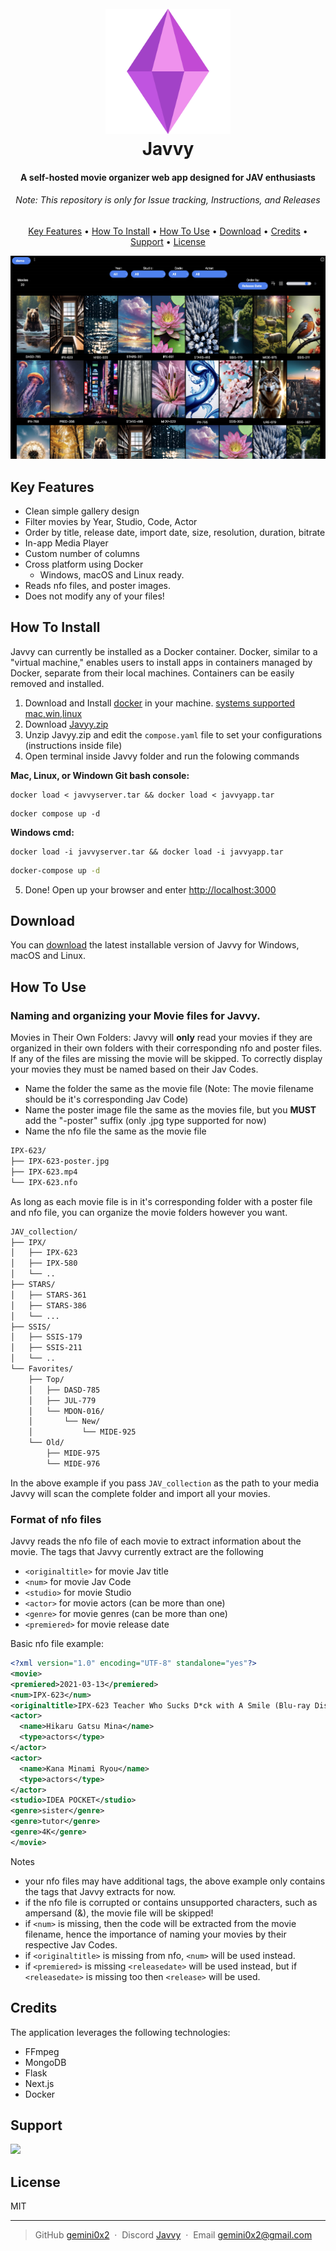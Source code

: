 <h1 align="center">
  <br>
  <a href=""><img src="https://raw.githubusercontent.com/gemini0x2/Javvy/main/icon.png" alt="Markdownify" width="200"></a>
  <br>
  Javvy
  <br>
</h1>

<h4 align="center">A self-hosted movie organizer web app designed for JAV enthusiasts</h4>
<h6 align="center">Note: This repository is only for Issue tracking, Instructions, and Releases</h6>

<p align="center">
  <a href="#key-features">Key Features</a> •
  <a href="#how-to-install">How To Install</a> •
  <a href="#how-to-use">How To Use</a> •
  <a href="#download">Download</a> •
  <a href="#credits">Credits</a> •
  <a href="#support">Support</a> •
  <a href="#license">License</a>
</p>

![screenshot](https://raw.githubusercontent.com/gemini0x2/Javvy/main/screenshot.jpg)

## Key Features
* Clean simple gallery design
* Filter movies by Year, Studio, Code, Actor
* Order by title, release date, import date, size, resolution, duration, bitrate
* In-app Media Player
* Custom number of columns
* Cross platform using Docker
  - Windows, macOS and Linux ready.
* Reads nfo files, and poster images.
* Does not modify any of your files!

## How To Install

Javvy can currently be installed as a Docker container. Docker, similar to a "virtual machine," enables users to install apps in containers managed by Docker, separate from their local machines. Containers can be easily removed and installed.

1. Download and Install [docker](https://www.docker.com/products/docker-desktop/) in your machine. [systems supported mac,win,linux](https://docs.docker.com/get-docker/#supported-platforms)
2. Download [Javyy.zip](https://github.com/gemini0x2/Javvy/releases/tag/v0.1.0-alpha)
3. Unzip Javyy.zip and edit the `compose.yaml` file to set your configurations (instructions inside file)
4. Open terminal inside Javvy folder and run the folowing commands

**Mac, Linux, or Windown Git bash console:**
```shell
docker load < javvyserver.tar && docker load < javvyapp.tar
```
```shell
docker compose up -d
```
**Windows cmd:**
```
docker load -i javvyserver.tar && docker load -i javvyapp.tar
```
```cmd
docker-compose up -d
```
5. Done! Open up your browser and enter [http://localhost:3000](http://localhost:3000)

## Download

You can [download](https://github.com/gemini0x2/Javvy/releases/tag/v0.1.0-alpha) the latest installable version of Javvy for Windows, macOS and Linux.

## How To Use

### Naming and organizing your Movie files for Javvy.
Movies in Their Own Folders: Javvy will **only** read your movies if they are organized in their own folders with their corresponding nfo and poster files. If any of the files are missing the movie will be skipped. To correctly display your movies they must be named based on their Jav Codes. 

- Name the folder the same as the movie file (Note: The movie filename should be it's corresponding Jav Code)
- Name the poster image file the same as the movies file, but you **MUST** add the "-poster" suffix (only .jpg type supported for now)
- Name the nfo file the same as the movie file

```bash
IPX-623/
├── IPX-623-poster.jpg
├── IPX-623.mp4
└── IPX-623.nfo
```
As long as each movie file is in it's corresponding folder with a poster file and nfo file, you can organize the movie folders however you want.
```bash
JAV_collection/
├── IPX/
│   ├── IPX-623
│   ├── IPX-580
│   └── ..
├── STARS/
│   ├── STARS-361
│   ├── STARS-386
│   └── ...
├── SSIS/
│   ├── SSIS-179
│   ├── SSIS-211
│   └── ..
└── Favorites/
    ├── Top/
    │   ├── DASD-785
    │   ├── JUL-779
    │   └── MDON-016/
    │       └── New/
    │           └── MIDE-925
    └── Old/
        ├── MIDE-975
        └── MIDE-976
```
In the above example if you pass `JAV_collection` as the path to your media Javvy will scan the complete folder and import all your movies.

### Format of nfo files
Javvy reads the nfo file of each movie to extract information about the movie.
The tags that Javvy currently extract are the following
- `<originaltitle>` for movie Jav title
- `<num>` for movie Jav Code
- `<studio>` for movie Studio
- `<actor>` for movie actors (can be more than one)
- `<genre>` for movie genres (can be more than one)
- `<premiered>` for movie release date

Basic nfo file example:
```xml
<?xml version="1.0" encoding="UTF-8" standalone="yes"?>
<movie>
<premiered>2021-03-13</premiered>
<num>IPX-623</num>
<originaltitle>IPX-623 Teacher Who Sucks D*ck with A Smile (Blu-ray Disc)</originaltitle>
<actor>
  <name>Hikaru Gatsu Mina</name>
  <type>actors</type>
</actor>
<actor>
  <name>Kana Minami Ryou</name>
  <type>actors</type>
</actor>
<studio>IDEA POCKET</studio>
<genre>sister</genre>
<genre>tutor</genre>
<genre>4K</genre>
</movie>
```
Notes
- your nfo files may have additional tags, the above example only contains the tags that Javvy extracts for now. <br/>
- if the nfo file is corrupted or contains unsupported characters, such as ampersand (&), the movie file will be skipped!
- if `<num>` is missing, then the code will be extracted from the movie filename, hence the importance of naming your movies by their respective Jav Codes.
- if `<originaltitle>` is missing from nfo, `<num>` will be used instead.
- if `<premiered>` is missing `<releasedate>` will be used instead, but if `<releasedate>` is missing too then `<release>` will be used.


## Credits

The application leverages the following technologies:
- FFmpeg
- MongoDB
- Flask
- Next.js
- Docker

## Support

<a href="https://patreon.com/user?u=104827587">
	<img src="https://c5.patreon.com/external/logo/become_a_patron_button@2x.png" width="160">
</a>

## License

MIT

---

> GitHub [gemini0x2](https://github.com/gemini0x2) &nbsp;&middot;&nbsp;
> Discord [Javvy](https://discord.gg/RKpBguas) &nbsp;&middot;&nbsp;
> Email gemini0x2@gmail.com

